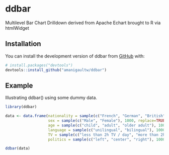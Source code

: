 

<!-- README.md is generated from README.Rmd. Please edit that file -->

# ddbar

<!-- badges: start -->
<!-- badges: end -->

 Multilevel Bar Chart Drilldown derived from Apache Echart brought to R via htmlWidget

## Installation

You can install the development version of ddbar from
[GitHub](https://github.com/) with:

``` r
# install.packages("devtools")
devtools::install_github("amanigaultw/ddbar")
```

## Example

Illustrating ddbar() using some dummy data.

``` r
library(ddbar)

data <- data.frame(nationality = sample(c("French", "German", "British"), 1000, replace=TRUE, prob=c(0.4, 0.3, 0.3)),
                   sex = sample(c("Male", "Female"), 1000, replace=TRUE, prob=c(0.5, 0.5)),
                   age = sample(c("child", "adult", "older adult"), 1000, replace=TRUE, prob=c(0.1, 0.7, 0.2)),
                   language = sample(c("unilingual", "bilingual"), 1000, replace=TRUE, prob=c(0.7, 0.3)),
                   TV = sample(c("less than 2h TV / day", "more than 2h TV / day"), 1000, replace=TRUE, prob=c(0.7, 0.3)),
                   politics = sample(c("left", "center", "right"), 1000, replace=TRUE, prob=c(0.3, 0.4, 0.3)))

ddbar(data)

```